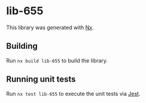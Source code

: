 # lib-655

This library was generated with [Nx](https://nx.dev).

## Building

Run `nx build lib-655` to build the library.

## Running unit tests

Run `nx test lib-655` to execute the unit tests via [Jest](https://jestjs.io).
